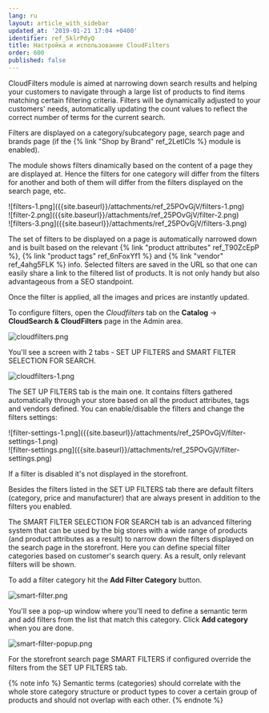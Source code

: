 ```yaml
---
lang: ru
layout: article_with_sidebar
updated_at: '2019-01-21 17:04 +0400'
identifier: ref_5klrPdyQ
title: Настройка и использование CloudFilters
order: 600
published: false
---
```

CloudFilters module is aimed at narrowing down search results and helping your customers to navigate through a large list of products to find items matching certain filtering criteria. Filters will be dynamically adjusted to your customers' needs, automatically updating the count values to reflect the correct number of terms for the current search.

Filters are displayed on a category/subcategory page, search page and brands page (if the {% link "Shop by Brand" ref_2LetICls %} module is enabled). 

The module shows filters dinamically based on the content of a page they are displayed at. Hence the filters for one category will differ from the filters for another and both of them will differ from the filters displayed on the search page, etc. 

<div class="ui stackable three column grid">
  <div class="column" markdown="span">![filters-1.png]({{site.baseurl}}/attachments/ref_25POvGjV/filters-1.png)</div>
  <div class="column" markdown="span">![filter-2.png]({{site.baseurl}}/attachments/ref_25POvGjV/filter-2.png)</div>
  <div class="column" markdown="span">![filters-3.png]({{site.baseurl}}/attachments/ref_25POvGjV/filters-3.png)</div>
</div>

The set of filters to be displayed on a page is automatically narrowed down and is built based on the  relevant {% link "product attributes" ref_T90ZcEpP %}, {% link "product tags" ref_6nFoxYf1 %} and {% link "vendor" ref_4ahg5FLK %} info. Selected filters are saved in the URL so that one can easily share a link to the filtered list of products. It is not only handy but also advantageous from a SEO standpoint. 

Once the filter is applied, all the images and prices are instantly updated.

To configure filters, open the _Cloudfilters_ tab on the **Catalog** -> **CloudSearch & CloudFilters** page in the Admin area. 

![cloudfilters.png]({{site.baseurl}}/attachments/ref_25POvGjV/cloudfilters.png)

You'll see a screen with 2 tabs - SET UP FILTERS and SMART FILTER SELECTION FOR SEARCH.

![cloudfilters-1.png]({{site.baseurl}}/attachments/ref_25POvGjV/cloudfilters-1.png)

The SET UP FILTERS tab is the main one. It contains filters gathered automatically through your store based on all the product attributes, tags and vendors defined. You can enable/disable the filters and change the filters settings:

<div class="ui stackable two column grid">
  <div class="column" markdown="span">![filter-settings-1.png]({{site.baseurl}}/attachments/ref_25POvGjV/filter-settings-1.png)</div>
  <div class="column" markdown="span">![filter-settings.png]({{site.baseurl}}/attachments/ref_25POvGjV/filter-settings.png)</div>
</div>

If a filter is disabled it's not displayed in the storefront. 

Besides the filters listed in the SET UP FILTERS tab there are default filters (category, price and manufacturer) that are always present in addition to the filters you enabled. 

The SMART FILTER SELECTION FOR SEARCH tab is an advanced filtering system that can be used by the big stores with a wide range of products (and product attributes as a result) to narrow down the filters displayed on the search page in the storefront. Here you can define special filter categories based on customer's search query. As a result, only relevant filters will be shown.

To add a filter category hit the **Add Filter Category** button.

![smart-filter.png]({{site.baseurl}}/attachments/ref_25POvGjV/smart-filter.png)


You'll see a pop-up window where you'll need to define a semantic term and add filters from the list that match this category. Click **Add category** when you are done.

![smart-filter-popup.png]({{site.baseurl}}/attachments/ref_25POvGjV/smart-filter-popup.png)


For the storefront search page SMART FILTERS if configured override the filters from the SET UP FILTERS tab.

{% note info %}
Semantic terms (categories) should correlate with the whole store category structure or product types to cover a certain group of products and should not overlap with each other. 
{% endnote %}

